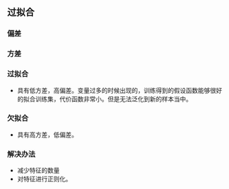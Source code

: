 ## 过拟合

### 偏差
### 方差

### 过拟合

* 具有低方差，高偏差。变量过多的时候出现的，训练得到的假设函数能够很好的拟合训练集，代价函数非常小。但是无法泛化到新的样本当中。

### 欠拟合

* 具有高方差，低偏差。

### 解决办法

* 减少特征的数量
* 对特征进行正则化。